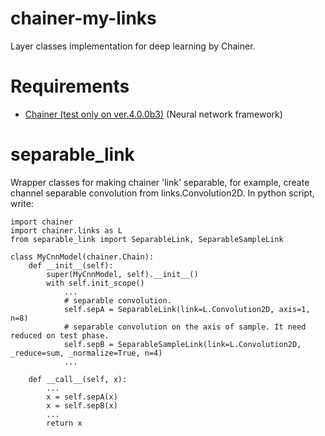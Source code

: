 # chainer-my-links
Layer classes implementation for deep learning by Chainer.

# Requirements
- [Chainer (test only on ver.4.0.0b3)](https://github.com/pfnet/chainer) (Neural network framework)

# separable_link
Wrapper classes for making chainer 'link' separable,
for example, create channel separable convolution from links.Convolution2D.
In python script, write:
```
import chainer
import chainer.links as L
from separable_link import SeparableLink, SeparableSampleLink

class MyCnnModel(chainer.Chain):
    def __init__(self):
        super(MyCnnModel, self).__init__()
        with self.init_scope()
            ...
            # separable convolution.
            self.sepA = SeparableLink(link=L.Convolution2D, axis=1, n=8)
            # separable convolution on the axis of sample. It need reduced on test phase.
            self.sepB = SeparableSampleLink(link=L.Convolution2D, _reduce=sum, _normalize=True, n=4)
            ...

    def __call__(self, x):
        ...
        x = self.sepA(x)
        x = self.sepB(x)
        ...
        return x
```
